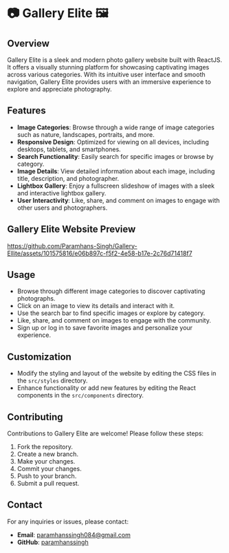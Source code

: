 # 📷 Gallery Elite 🖼️

## Overview

Gallery Elite is a sleek and modern photo gallery website built with ReactJS. It offers a visually stunning platform for showcasing captivating images across various categories. With its intuitive user interface and smooth navigation, Gallery Elite provides users with an immersive experience to explore and appreciate photography.

## Features

- **Image Categories**: Browse through a wide range of image categories such as nature, landscapes, portraits, and more.
- **Responsive Design**: Optimized for viewing on all devices, including desktops, tablets, and smartphones.
- **Search Functionality**: Easily search for specific images or browse by category.
- **Image Details**: View detailed information about each image, including title, description, and photographer.
- **Lightbox Gallery**: Enjoy a fullscreen slideshow of images with a sleek and interactive lightbox gallery.
- **User Interactivity**: Like, share, and comment on images to engage with other users and photographers.

## Gallery Elite Website Preview
https://github.com/Paramhans-Singh/Gallery-Ellite/assets/101575816/e06b897c-f5f2-4e58-b17e-2c76d71418f7

## Usage

- Browse through different image categories to discover captivating photographs.
- Click on an image to view its details and interact with it.
- Use the search bar to find specific images or explore by category.
- Like, share, and comment on images to engage with the community.
- Sign up or log in to save favorite images and personalize your experience.

## Customization

- Modify the styling and layout of the website by editing the CSS files in the `src/styles` directory.
- Enhance functionality or add new features by editing the React components in the `src/components` directory.

## Contributing

Contributions to Gallery Elite are welcome! Please follow these steps:

1. Fork the repository.
2. Create a new branch.
3. Make your changes.
4. Commit your changes.
5. Push to your branch.
6. Submit a pull request.

## Contact

For any inquiries or issues, please contact:

- **Email**: paramhanssingh084@gmail.com
- **GitHub**: [paramhanssingh](https://github.com/Paramhans-Singh)
